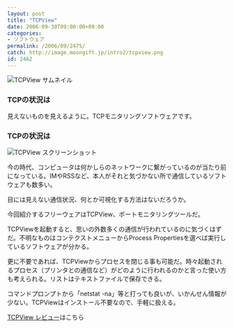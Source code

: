```yaml
---
layout: post
title: "TCPView"
date: 2006-09-30T09:00:00+09:00
categories:
- ソフトウェア
permalink: /2006/09/2475/
catch: http://image.moongift.jp/intro2/tcpview.png
id: 2462
---
```

 ![TCPView サムネイル](http://image.moongift.jp/intro2/tcpview.t.png "TCPView サムネイル")
  

### TCPの状況は
  
見えないものを見えるように。TCPモニタリングソフトウェアです。  
<!--more-->  

### TCPの状況は
  

![TCPView スクリーンショット](http://image.moongift.jp/intro2/tcpview.png "TCPView スクリーンショット")

  

今の時代、コンピュータは何かしらのネットワークに繋がっているのが当たり前になっている。IMやRSSなど、本人がそれと気づかない所で通信しているソフトウェアも数多い。

  

目には見えない通信状況、何とか可視化する方法はないだろうか。

  

今回紹介するフリーウェアはTCPView、ポートモニタリングツールだ。

  

TCPViewを起動すると、思いの外数多くの通信が行われているのに気づくはずだ。不明なものはコンテクストメニューからProcess Propertiesを選べば実行しているソフトウェアが分かる。

  

更に不要であれば、TCPViewからプロセスを閉じる事も可能だ。時々起動されるプロセス（プリンタとの通信など）がどのように行われるのかと言った使い方も考えられる。リストはテキストファイルで保存できる。

  

コマンドプロンプトから「netstat -na」等と打っても良いが、いかんせん情報が少ない。TCPViewはインストール不要なので、手軽に扱える。

  

[TCPView レビュー](http://fw.moongift.jp/review/i-2476.html)はこちら


